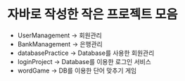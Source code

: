 # 자바로 작성한 작은 프로젝트 모음
- UserManagement → 회원관리
- BankManagement → 은행관리
- databasePractice → Database를 사용한 회원관리
- loginProject → Database를 이용한 로그인 서비스
- wordGame → DB를 이용한 단어 맞추기 게임
